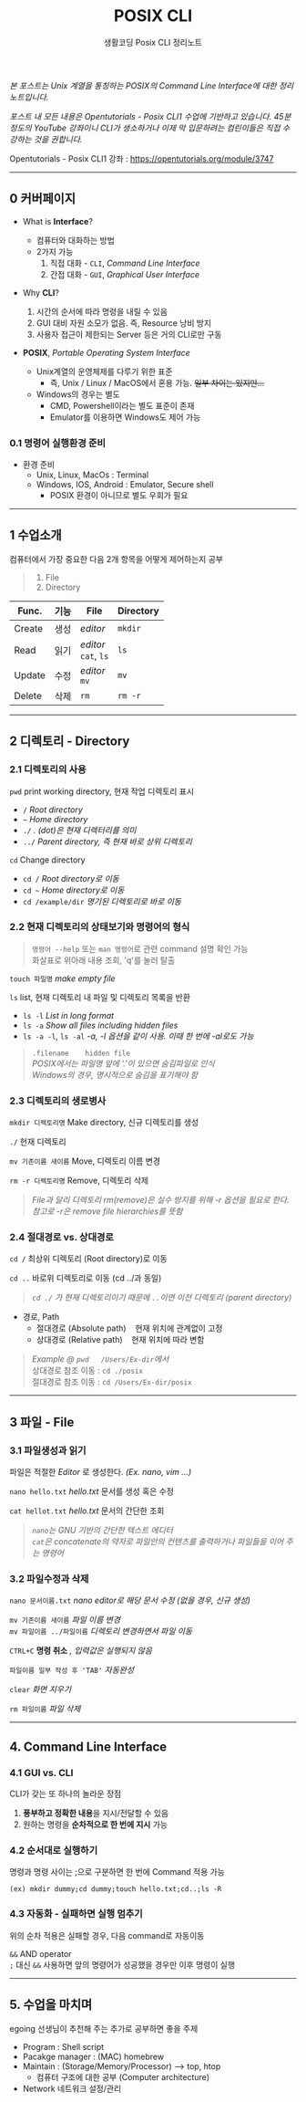 ﻿---
layout: post
title: POSIX CLI
subtitle: 생활코딩 Posix CLI 정리노트
categories: markdown
tags: [POSIX, CLI, Unix, 생활코딩, 정리노트]
---

*본 포스트는 Unix 계열을 통칭하는 POSIX의 Command Line Interface에 대한 정리노트입니다.*

*포스트 내 모든 내용은 Opentutorials - Posix CLI1 수업에 기반하고 있습니다. 45분 정도의 YouTube 강좌이니 CLI가 생소하거나 이제 막 입문하려는 컴린이들은 직접 수강하는 것을 권합니다.*

Opentutorials - Posix CLI1 강좌 : <https://opentutorials.org/module/3747>

---

## 0 커버페이지

* What is **Interface**?
	* 컴퓨터와 대화하는 방법
	* 2가지 가능
		1. 직접 대화 - `CLI`, *Command Line Interface*
		2. 간접 대화 - `GUI`, *Graphical User Interface*


* Why **CLI**?
	1. 시간의 순서에 따라 명령을 내릴 수 있음
	2. GUI 대비 자원 소모가 없음. 즉, Resource 낭비 방지
	3. 사용자 접근이 제한되는 Server 등은 거의 CLI로만 구동


* **POSIX**, *Portable Operating System Interface*
	* Unix계열의 운영체제를 다루기 위한 표준
		* 즉, Unix / Linux / MacOS에서 혼용 가능. ~~일부 차이는 있지만...~~
	* Windows의 경우는 별도
		* CMD, Powershell이라는 별도 표준이 존재
		* Emulator를 이용하면 Windows도 제어 가능


### 0.1 명령어 실행환경 준비

* 환경 준비
	* Unix, Linux, MacOs : Terminal
	*	Windows, IOS, Android : Emulator, Secure shell
		* POSIX 환경이 아니므로 별도 우회가 필요


---

## 1 수업소개

컴퓨터에서 가장 중요한 다음 2개 항목을 어떻게 제어하는지 공부

> 1. File   
> 2. Directory

|Func.|기능| File | Directory |
|---|---|---|---|
|Create |생성 |*editor* |`mkdir` |
|Read |읽기 |*editor*<br>`cat`, `ls` |`ls` |
|Update |수정 |*editor*<br>`mv` |`mv` |
|Delete |삭제 |`rm` |`rm -r` |


---

## 2 디렉토리 - Directory

### 2.1 디렉토리의 사용

`pwd` print working directory, 현재 작업 디렉토리 표시
* `/` 	*Root directory*
* `~`	*Home directory*
* `./`	*. (dot)은 현재 디렉터리를 의미*
* `../`	*Parent directory, 즉 현재 바로 상위 디렉토리*

`cd`	Change directory
* `cd /` *Root directory로 이동*
* `cd ~` *Home directory로 이동*
* `cd /example/dir` *명기된 디렉토리로 바로 이동*


### 2.2 현재 디렉토리의 상태보기와 명령어의 형식

> `명령어 --help` 또는 `man 명령어`로 관련 command 설명 확인 가능   
화살표로 위아래 내용 조회, 'q'를 눌러 탈출

`touch 파일명`	*make empty file*

`ls`	list, 현재 디렉토리 내 파일 및 디렉토리 목록을 반환
* `ls -l`	*List in long format*
* `ls -a`	*Show all files including hidden files*
* `ls -a -l`, `ls -al` *-a, -l 옵션을 같이 사용. 이때 한 번에 -al로도 가능*

> `.filename	hidden file`   
*POSIX에서는 파일명 앞에 '.'이 있으면 숨김파일로 인식   
Windows의 경우, 명시적으로 숨김을 표기해야 함*


### 2.3 디렉토리의 생로병사

`mkdir 디렉토리명`	Make directory, 신규 디렉토리를 생성

`./` 현재 디렉토리

`mv 기존이름 새이름`	Move, 디렉토리 이름 변경

`rm -r 디렉토리명`	Remove, 디렉토리 삭제

> *File과 달리 디렉토리 rm(remove)은 실수 방지를 위해 -r 옵션을 필요로 한다. 참고로 -r은 remove file hierarchies를 뜻함*


### 2.4 절대경로 vs. 상대경로

`cd /`	최상위 디렉토리 (Root directory)로 이동

`cd ..`	바로위 디렉토리로 이동 (cd ../과 동일)   
> *`cd ./` 가 현재 디렉토리이기 때문에 `..`이면 이전 디렉토리 (parent directory)*

* 경로, Path
	* 절대경로 (Absolute path)&nbsp;&nbsp;&nbsp;&nbsp;현재 위치에 관계없이 고정
	* 상대경로 (Relative path)&nbsp;&nbsp;&nbsp;&nbsp;현재 위치에 따라 변함

> *Example @ `pwd	/Users/Ex-dir`에서*   
> 상대경로 참조 이동 :  `cd ./posix`   
> 절대경로 참조 이동 :  `cd /Users/Ex-dir/posix`


---

## 3 파일 - File

### 3.1 파일생성과 읽기

파일은 적절한 *Editor* 로 생성한다. *(Ex. nano, vim ...)*

`nano hello.txt`	*hello.txt* 문서를 생성 혹은 수정

`cat hellot.txt`	*hello.txt* 문서의 간단한 조회

> *`nano`는 GNU 기반의 간단한 텍스트 에디터*   
> *`cat`은 concatenate의 약자로 파일안의 컨텐츠를 출력하거나 파일들을 이어 주는 명령어*


### 3.2 파일수정과 삭제

`nano 문서이름.txt` *nano editor로 해당 문서 수정 (없을 경우, 신규 생성)*

`mv 기존이름 새이름`	*파일 이름 변경*   
`mv 파일이름 ../파일이름`		*디렉토리 변경하면서 파일 이동*

`CTRL+C` **명령 취소** *, 입력값은 실행되지 않음*   

`파일이름 일부 작성 후 'TAB'`	*자동완성*

`clear`	*화면 지우기*

`rm 파일이름` *파일 삭제*


---

## 4. Command Line Interface

### 4.1 GUI vs. CLI

CLI가 갖는 또 하나의 놀라운 장점
1. **풍부하고 정확한 내용**을 지시/전달할 수 있음
1. 원하는 명령을 **순차적으로 한 번에 지시** 가능


### 4.2 순서대로 실행하기

명령과 명령 사이는 ;으로 구분하면 한 번에 Command 적용 가능

`(ex) mkdir dummy;cd dummy;touch hello.txt;cd..;ls -R`


### 4.3 자동화 - 실패하면 실행 멈추기

위의 순차 적용은 실패할 경우, 다음 command로 자동이동

`&&` 	AND operator   
`;` 대신 `&&` 사용하면 앞의 명령어가 성공했을 경우만 이후 명령이 실행


---

## 5. 수업을 마치며

egoing 선생님이 추천해 주는 추가로 공부하면 좋을 주제

* Program : 	Shell script
* Pacakge manager :	(MAC) homebrew
* Maintain : (Storage/Memory/Processor) --> top, htop
	* 컴퓨터 구조에 대한 공부 (Computer architecture)
* Network		네트워크 설정/관리

